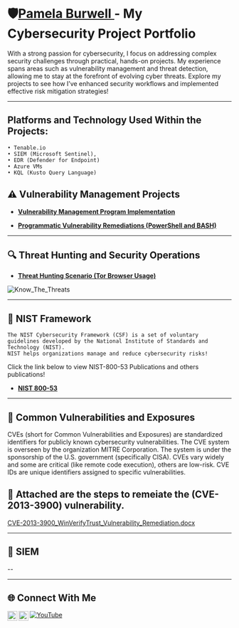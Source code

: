 # 🛡️<a href="https://www.linkedin.com/in/pam-b-b8453188/">Pamela Burwell </a> - My Cybersecurity Project Portfolio

With a strong passion for cybersecurity, I focus on addressing complex security challenges through practical, hands-on projects. My experience spans areas such as vulnerability management and threat detection, allowing me to stay at the forefront of evolving cyber threats. Explore my projects to see how I’ve enhanced security workflows and implemented effective risk mitigation strategies!

---
## Platforms and Technology Used Within the Projects: 
  	• Tenable.io
  	• SIEM (Microsoft Sentinel),
  	• EDR (Defender for Endpoint)
  	• Azure VMs
    • KQL (Kusto Query Language)
    
## ⚠️ Vulnerability Management Projects

- **[Vulnerability Management Program Implementation](https://github.com/PDB65/Vulnerability-Management-Program)**


- **[Programmatic Vulnerability Remediations (PowerShell and BASH)](https://github.com/joshcybertest/programmatic-vulnerability-remediations)**
---
## 🔍 Threat Hunting and Security Operations

- **[Threat Hunting Scenario (Tor Browser Usage)](https://github.com/joshmadakor0/threat-hunting-scenario-tor)**
  
![Know_The_Threats](https://github.com/user-attachments/assets/40804676-273d-42ff-afeb-fd0e9d0fb674)

---
## 🔑 NIST Framework
    The NIST Cybersecurity Framework (CSF) is a set of voluntary guidelines developed by the National Institute of Standards and Technology (NIST).
    NIST helps organizations manage and reduce cybersecurity risks! 
    
  Click the link below to view NIST-800-53 Publications and others publications! 
 - **[NIST 800-53](https://github.com/PDB65/NIST-800-53)**

---

## 🚨 Common Vulnerabilities and Exposures
  
  CVEs (short for Common Vulnerabilities and Exposures) are standardized identifiers for publicly known cybersecurity vulnerabilities.
  The CVE system is overseen by the organization MITRE Corporation. The system is under the sponsorship of the U.S. government (specifically CISA).
  CVEs vary widely and some are critical (like remote code execution), others are low-risk.
  CVE IDs are unique identifiers assigned to specific vulnerabilities.
  
 ## 📄 Attached are the steps to remeiate the (CVE-2013-3900) vulnerability. 
  
  [CVE-2013-3900_WinVerifyTrust_Vulnerability_Remediation.docx](https://github.com/user-attachments/files/19950351/CVE-2013-3900_WinVerifyTrust_Vulnerability_Remediation.docx)

          
    
---
## 🔧 SIEM

--
  
<hr/>




## 🌐 Connect With Me
[<img align="left" alt="Pam Burwell | LinkedIn" width="22px" src="https://cdn.jsdelivr.net/npm/simple-icons@v3/icons/linkedin.svg" />][linkedin]
[<img align="left" alt="pamdburwell | Instagram" width="22px" src="https://cdn.jsdelivr.net/npm/simple-icons@v3/icons/instagram.svg" />][instagram]


[![YouTube](https://img.shields.io/badge/YouTube-Visit-red?style=for-the-badge&logo=youtube)](https://www.youtube.com/@pamela4585)


[linkedin]: https://linkedin.com/in/pam-b-b8453188
[instagram]: https://www.instagram.com/pamdburwell
[youtube]: https://www.youtube.com/c/pamela4585
<!--
<img width="35" alt="image" src="https://github.com/user-attachments/assets/2f41c7cd-5ea8-4475-b451-a37161b6c3fb"> 
<img width="35" alt="image" src="https://github.com/user-attachments/assets/77649969-9910-4994-8b96-74a116cfb2a8">
